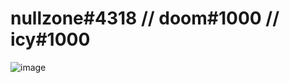 # nullzone#4318 // doom#1000 // icy#1000
![image](https://user-images.githubusercontent.com/106943079/173202356-4839ce71-9199-47b7-bf33-1f6d93357f53.png)
